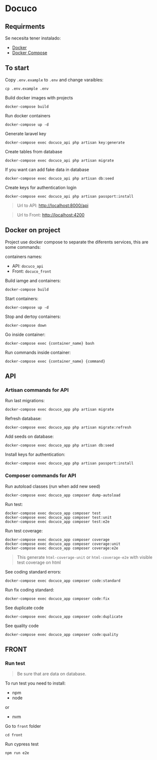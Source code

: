 # Docuco

## Requirments

Se necesita tener instalado:
* [Docker](https://www.docker.com/get-started)
* [Docker Compose](https://docs.docker.com/)

## To start

Copy `.env.example` to `.env` and change varaibles:
``` shell
cp .env.example .env
```

Build docker images with projects
```shell
docker-compose build
```

Run docker containers
```shell
docker-compose up -d
```

<!-- Install api dependencies
```shell
docker-compose exec docuco_api composer install
```

Install front dependencies
```shell
docker-compose exec docuco_front npm i
``` -->

Generate laravel key
```
docker-compose exec docuco_api php artisan key:generate
```

Create tables from database
```
docker-compose exec docuco_api php artisan migrate
```

If you want can add fake data in database
```
docker-compose exec docuco_api php artisan db:seed
```

Create keys for authentication login
```
docker-compose exec docuco_api php artisan passport:install
```

> Url to API: [http://localhost:8000/api](http://localhost:8000/api)

> Url to Front: [http://localhost:4200](http://localhost:4200)

## Docker on project

Project use docker compose to separate the diferents services, this are some commands:

containers names:
* API: `docuco_api`
* Front: `docuco_front`

Build iamge and containers:
```shell
docker-compose build
```

Start containers:
```shell
docker-compose up -d
```

Stop and dertoy containers:
```shell
docker-compose down
```

Go inside container:
```shell
docker-compose exec {container_name} bash
```

Run commands inside container:
```
docker-compose exec {container_name} {command}
```

## API

### Artisan commands for API

Run last migrations:
```
docker-compose exec docuco_app php artisan migrate
```

Refresh database:
```
docker-compose exec docuco_app php artisan migrate:refresh
```

Add seeds on database:
```
docker-compose exec docuco_app php artisan db:seed
```

Install keys for authentication:
```
docker-compose exec docuco_app php artisan passport:install
```

### Composer commands for API

Run autoload classes (run when add new seed)
```
docker-compose exec docuco_app composer dump-autoload
```

Run test:
```shell
docker-compose exec docuco_app composer test
docker-compose exec docuco_app composer test:unit
docker-compose exec docuco_app composer test:e2e
```

Run test coverage:
```shell
docker-compose exec docuco_app composer coverage
docker-compose exec docuco_app composer coverage:unit
docker-compose exec docuco_app composer coverage:e2e
```
> This generate `html-coverage-unit` or `html-coverage-e2e` with visible test coverage on html

See coding standard errors:
```shell
docker-compose exec docuco_app composer code:standard
```

Run fix coding standard:
```shell
docker-compose exec docuco_app composer code:fix
```

See duplicate code
```shell
docker-compose exec docuco_app composer code:duplicate
```

See quality code
```shell
docker-compose exec docuco_app composer code:quality
```

## FRONT

### Run test
> Be sure that are data on database.

To run test you need to install:

* npm
* node

or
* nvm

Go to `front` folder
```shell
cd front
```

Run cypress test
```shell
npm run e2e
```